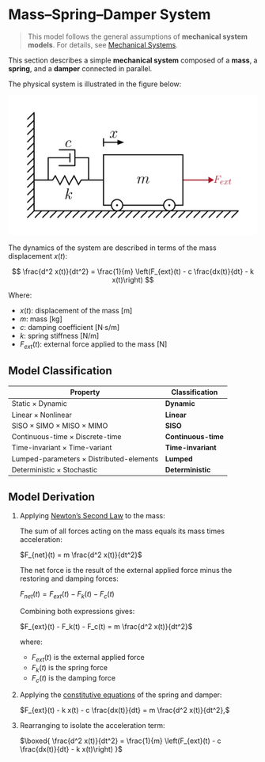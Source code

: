 # Mass–Spring–Damper System

> This model follows the general assumptions of **mechanical system models**.
> For details, see [Mechanical Systems](/models/mechanical/README.md).

This section describes a simple **mechanical system** composed of a **mass**, a **spring**, and a **damper** connected in parallel.

The physical system is illustrated in the figure below:

<img src="diagram.svg" alt="Mass–Spring–Damper System Diagram"/>

The dynamics of the system are described in terms of the mass displacement $x(t)$:

$$
\frac{d^2 x(t)}{dt^2} = \frac{1}{m} \left(F_{ext}(t) - c \frac{dx(t)}{dt} - k x(t)\right)
$$

Where:

- $x(t)$: displacement of the mass [m]
- $m$: mass [kg]
- $c$: damping coefficient [N·s/m]
- $k$: spring stiffness [N/m]
- $F_{ext}(t)$: external force applied to the mass [N]

## Model Classification

| Property                                 | Classification      |
| ---------------------------------------- | ------------------- |
| Static × Dynamic                         | **Dynamic**         |
| Linear × Nonlinear                       | **Linear**          |
| SISO × SIMO × MISO × MIMO                | **SISO**            |
| Continuous-time × Discrete-time          | **Continuous-time** |
| Time-invariant × Time-variant            | **Time-invariant**  |
| Lumped-parameters × Distributed-elements | **Lumped**          |
| Deterministic × Stochastic               | **Deterministic**   |

## Model Derivation

1. Applying [Newton’s Second Law](/docs/newton-laws.md) to the mass:

   The sum of all forces acting on the mass equals its mass times acceleration:

   $`F_{net}(t) = m \frac{d^2 x(t)}{dt^2}`$

   The net force is the result of the external applied force minus the restoring and damping forces:

   $`F_{net}(t) = F_{ext}(t) - F_k(t) - F_c(t)`$

   Combining both expressions gives:

   $`F_{ext}(t) - F_k(t) - F_c(t) = m \frac{d^2 x(t)}{dt^2}`$

   where:

   - $F_{ext}(t)$ is the external applied force
   - $F_k(t)$ is the spring force
   - $F_c(t)$ is the damping force

2. Applying the [constitutive equations](/docs/mechanical-components.md) of the spring and damper:

   $`F_{ext}(t) - k x(t) - c \frac{dx(t)}{dt} = m \frac{d^2 x(t)}{dt^2},`$

3. Rearranging to isolate the acceleration term:

   $`\boxed{
      \frac{d^2 x(t)}{dt^2} = \frac{1}{m} \left(F_{ext}(t) - c \frac{dx(t)}{dt} - k x(t)\right)
   }`$
